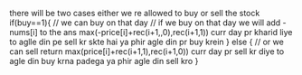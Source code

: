 there will be two cases either we re allowed to buy or sell the stock
if(buy==1){ // we can buy on that day
// if we buy on that day we will add -nums[i] to the ans
max(-price[i]+rec(i+1,,0),rec(i+1,1))
curr day pr kharid liye to aglle din pe sell kr skte hai ya phir agle din pr buy krein
}
else { // or we can sell
return max(price[i]+rec(i+1,1),rec(i+1,0))
curr day pr sell kr diye to agle din buy krna padega ya phir agle din sell kro
}
​